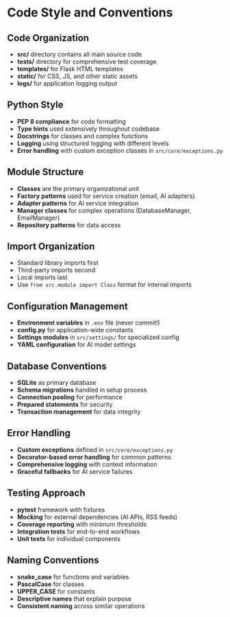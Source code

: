# Code Style and Conventions

## Code Organization
- **src/** directory contains all main source code
- **tests/** directory for comprehensive test coverage
- **templates/** for Flask HTML templates  
- **static/** for CSS, JS, and other static assets
- **logs/** for application logging output

## Python Style
- **PEP 8 compliance** for code formatting
- **Type hints** used extensively throughout codebase
- **Docstrings** for classes and complex functions
- **Logging** using structured logging with different levels
- **Error handling** with custom exception classes in `src/core/exceptions.py`

## Module Structure
- **Classes** are the primary organizational unit
- **Factory patterns** used for service creation (email, AI adapters)
- **Adapter patterns** for AI service integration
- **Manager classes** for complex operations (DatabaseManager, EmailManager)
- **Repository patterns** for data access

## Import Organization
- Standard library imports first
- Third-party imports second  
- Local imports last
- Use `from src.module import Class` format for internal imports

## Configuration Management
- **Environment variables** in `.env` file (never commit!)
- **config.py** for application-wide constants
- **Settings modules** in `src/settings/` for specialized config
- **YAML configuration** for AI model settings

## Database Conventions
- **SQLite** as primary database
- **Schema migrations** handled in setup process
- **Connection pooling** for performance
- **Prepared statements** for security
- **Transaction management** for data integrity

## Error Handling
- **Custom exceptions** defined in `src/core/exceptions.py`  
- **Decorator-based error handling** for common patterns
- **Comprehensive logging** with context information
- **Graceful fallbacks** for AI service failures

## Testing Approach
- **pytest** framework with fixtures
- **Mocking** for external dependencies (AI APIs, RSS feeds)
- **Coverage reporting** with minimum thresholds
- **Integration tests** for end-to-end workflows
- **Unit tests** for individual components

## Naming Conventions
- **snake_case** for functions and variables
- **PascalCase** for classes
- **UPPER_CASE** for constants
- **Descriptive names** that explain purpose
- **Consistent naming** across similar operations